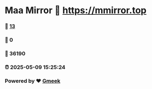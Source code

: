 # Maa Mirror :link: https://mmirror.top 
### :page_facing_up: [13](https://mmirror.top/tag.html) 
### :speech_balloon: 0 
### :hibiscus: 36190 
### :alarm_clock: 2025-05-09 15:25:24 
### Powered by :heart: [Gmeek](https://github.com/Meekdai/Gmeek)

